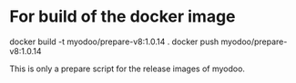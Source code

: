 # For build of the docker image
docker build -t myodoo/prepare-v8:1.0.14 .
docker push myodoo/prepare-v8:1.0.14

This is only a prepare script for the release images of myodoo.
